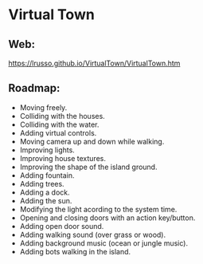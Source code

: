 # Virtual Town

## Web:

https://lrusso.github.io/VirtualTown/VirtualTown.htm

## Roadmap:

* Moving freely.
* Colliding with the houses.
* Colliding with the water.
* Adding virtual controls.
* Moving camera up and down while walking.
* Improving lights.
* Improving house textures.
* Improving the shape of the island ground.
* Adding fountain.
* Adding trees.
* Adding a dock.
* Adding the sun.
* Modifying the light acording to the system time.
* Opening and closing doors with an action key/button.
* Adding open door sound.
* Adding walking sound (over grass or wood).
* Adding background music (ocean or jungle music).
* Adding bots walking in the island.
